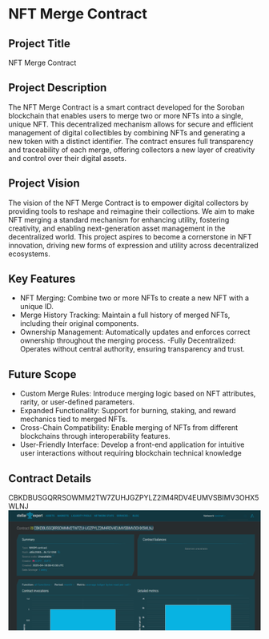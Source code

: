 # NFT Merge Contract

## Project Title
NFT Merge Contract

## Project Description
The NFT Merge Contract is a smart contract developed for the Soroban blockchain that enables users to merge two or more NFTs into a single, unique NFT. This decentralized mechanism allows for secure and efficient management of digital collectibles by combining NFTs and generating a new token with a distinct identifier. The contract ensures full transparency and traceability of each merge, offering collectors a new layer of creativity and control over their digital assets.

## Project Vision
The vision of the NFT Merge Contract is to empower digital collectors by providing tools to reshape and reimagine their collections. We aim to make NFT merging a standard mechanism for enhancing utility, fostering creativity, and enabling next-generation asset management in the decentralized world.
This project aspires to become a cornerstone in NFT innovation, driving new forms of expression and utility across decentralized ecosystems.

## Key Features
- NFT Merging: Combine two or more NFTs to create a new NFT with a unique ID.
- Merge History Tracking: Maintain a full history of merged NFTs, including their original components.
- Ownership Management: Automatically updates and enforces correct ownership throughout the merging process.
-Fully Decentralized: Operates without central authority, ensuring transparency and trust.

## Future Scope
- Custom Merge Rules: Introduce merging logic based on NFT attributes, rarity, or user-defined parameters.
- Expanded Functionality: Support for burning, staking, and reward mechanics tied to merged NFTs.
- Cross-Chain Compatibility: Enable merging of NFTs from different blockchains through interoperability features.
- User-Friendly Interface: Develop a front-end application for intuitive user interactions without requiring blockchain technical knowledge

## Contract Details
CBKDBUSGQRRSOWMM2TW7ZUHJGZPYLZ2IM4RDV4EUMVSBIMV3OHX5WLNJ
![alt text](image.png)



















